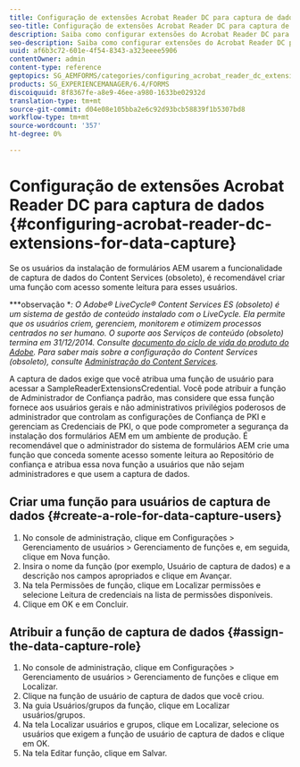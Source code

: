```yaml
---
title: Configuração de extensões Acrobat Reader DC para captura de dados
seo-title: Configuração de extensões Acrobat Reader DC para captura de dados
description: Saiba como configurar extensões do Acrobat Reader DC para captura de dados.
seo-description: Saiba como configurar extensões do Acrobat Reader DC para captura de dados.
uuid: af6b3c72-601e-4f54-8343-a323eeee5906
contentOwner: admin
content-type: reference
geptopics: SG_AEMFORMS/categories/configuring_acrobat_reader_dc_extensions
products: SG_EXPERIENCEMANAGER/6.4/FORMS
discoiquuid: 8f8367fe-a8e9-46ee-a980-1633be02932d
translation-type: tm+mt
source-git-commit: d04e08e105bba2e6c92d93bcb58839f1b5307bd8
workflow-type: tm+mt
source-wordcount: '357'
ht-degree: 0%

---
```



# Configuração de extensões Acrobat Reader DC para captura de dados {#configuring-acrobat-reader-dc-extensions-for-data-capture}

Se os usuários da instalação de formulários AEM usarem a funcionalidade de captura de dados do Content Services (obsoleto), é recomendável criar uma função com acesso somente leitura para esses usuários.

***observação **: O Adobe® LiveCycle® Content Services ES (obsoleto) é um sistema de gestão de conteúdo instalado com o LiveCycle. Ela permite que os usuários criem, gerenciem, monitorem e otimizem processos centrados no ser humano. O suporte aos Serviços de conteúdo (obsoleto) termina em 31/12/2014. Consulte [documento do ciclo de vida do produto do Adobe](https://www.adobe.com/support/products/enterprise/eol/eol_matrix.html). Para saber mais sobre a configuração do Content Services (obsoleto), consulte [Administração do Content Services](https://help.adobe.com/en_US/livecycle/9.0/admin_contentservices.pdf).*

A captura de dados exige que você atribua uma função de usuário para acessar a SampleReaderExtensionsCredential. Você pode atribuir a função de Administrador de Confiança padrão, mas considere que essa função fornece aos usuários gerais e não administrativos privilégios poderosos de administrador que controlam as configurações de Confiança de PKI e gerenciam as Credenciais de PKI, o que pode comprometer a segurança da instalação dos formulários AEM em um ambiente de produção. É recomendável que o administrador do sistema de formulários AEM crie uma função que conceda somente acesso somente leitura ao Repositório de confiança e atribua essa nova função a usuários que não sejam administradores e que usem a captura de dados.

## Criar uma função para usuários de captura de dados {#create-a-role-for-data-capture-users}

1. No console de administração, clique em Configurações > Gerenciamento de usuários > Gerenciamento de funções e, em seguida, clique em Nova função.
1. Insira o nome da função (por exemplo, Usuário de captura de dados) e a descrição nos campos apropriados e clique em Avançar.
1. Na tela Permissões de função, clique em Localizar permissões e selecione Leitura de credenciais na lista de permissões disponíveis.
1. Clique em OK e em Concluir.

## Atribuir a função de captura de dados {#assign-the-data-capture-role}

1. No console de administração, clique em Configurações > Gerenciamento de usuários > Gerenciamento de funções e clique em Localizar.
1. Clique na função de usuário de captura de dados que você criou.
1. Na guia Usuários/grupos da função, clique em Localizar usuários/grupos.
1. Na tela Localizar usuários e grupos, clique em Localizar, selecione os usuários que exigem a função de usuário de captura de dados e clique em OK.
1. Na tela Editar função, clique em Salvar.

